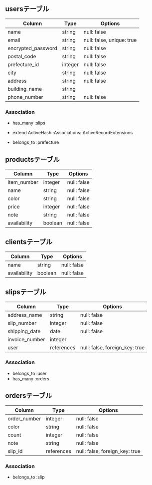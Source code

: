 ## usersテーブル
| Column               | Type       | Options                        |
| ------               | ---------- | ------------------------------ |
| name                 | string     | null: false                    |
| email                | string     | null: false, unique: true      |
| encrypted_password   | string     | null: false                    |
| postal_code          | string     | null: false                    |
| prefecture_id        | integer    | null: false                    |
| city                 | string     | null: false                    |
| address              | string     | null: false                    |
| building_name        | string     |                                |
| phone_number         | string     | null: false                    |

### Association
- has_many :slips

- extend ActiveHash::Associations::ActiveRecordExtensions
- belongs_to :prefecture

## productsテーブル
| Column               | Type       | Options                        |
| ------               | ---------- | ------------------------------ |
| item_number          | integer    | null: false                    |
| name                 | string     | null: false                    |
| color                | string     | null: false                    |
| price                | integer    | null: false                    |
| note                 | string     | null: false                    |
| availability         | boolean    | null: false                    |


## clientsテーブル
| Column               | Type       | Options                        |
| ------               | ---------- | ------------------------------ |
| name                 | string     | null: false                    |
| availability         | boolean    | null: false                    |


## slipsテーブル
| Column               | Type       | Options                        |
| ------               | ---------- | ------------------------------ |
| address_name         | string     | null: false                    |
| slip_number          | integer    | null: false                    |
| shipping_date        | date       | null: false                    |
| invoice_number       | integer    |                                |
| user                 | references | null: false, foreign_key: true |

### Association
- belongs_to :user
- has_many :orders


## ordersテーブル
| Column               | Type       | Options                        |
| ------               | ---------- | ------------------------------ |
| order_number         | integer    | null: false                    |
| color                | string     | null: false                    |
| count                | integer    | null: false                    |
| note                 | string     | null: false                    |
| slip_id              | references | null: false, foreign_key: true |

### Association
- belongs_to :slip








